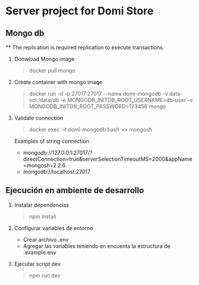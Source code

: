# Server project for Domi Store


## Mongo db

** The replication is required replication to execute transactions.

1. Donwload Mongo image
    > docker pull mongo

2. Create container with mongo image
    > docker run -d -p 27017:27017 --name domi-mongodb -v data-vol:/data/db -e MONGODB_INITDB_ROOT_USERNAME=db-user -e MONGODB_INITDB_ROOT_PASSWORD=123456 mongo

3. Validate connection
    > docker exec -it domi-mongodb bash
        >> mongosh

    Examples of string connection 
    - mongodb://127.0.0.1:27017/?directConnection=true&serverSelectionTimeoutMS=2000&appName=mongosh+2.2.6
    - mongodb://localhost:27017

## Ejecución en ambiente de desarrollo

1. Instalar dependencias
    > npm install

2. Configurar variables de entorno
    - Crear archivo .env
    - Agregar las variables teniendo en encuenta la estructura de .example.env 

3. Ejecutar script dev
    > npm run dev